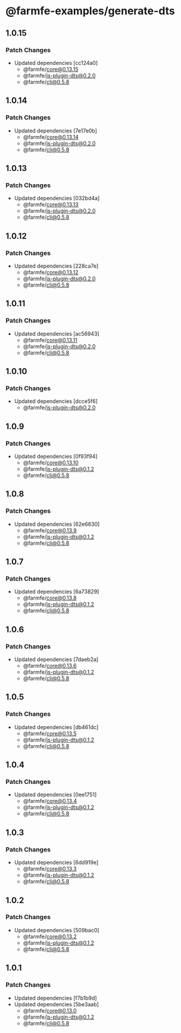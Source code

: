 # @farmfe-examples/generate-dts

## 1.0.15

### Patch Changes

- Updated dependencies [cc124a0]
  - @farmfe/core@0.13.15
  - @farmfe/js-plugin-dts@0.2.0
  - @farmfe/cli@0.5.8

## 1.0.14

### Patch Changes

- Updated dependencies [7e17e0b]
  - @farmfe/core@0.13.14
  - @farmfe/js-plugin-dts@0.2.0
  - @farmfe/cli@0.5.8

## 1.0.13

### Patch Changes

- Updated dependencies [032bd4a]
  - @farmfe/core@0.13.13
  - @farmfe/js-plugin-dts@0.2.0
  - @farmfe/cli@0.5.8

## 1.0.12

### Patch Changes

- Updated dependencies [228ca7e]
  - @farmfe/core@0.13.12
  - @farmfe/js-plugin-dts@0.2.0
  - @farmfe/cli@0.5.8

## 1.0.11

### Patch Changes

- Updated dependencies [ac56943]
  - @farmfe/core@0.13.11
  - @farmfe/js-plugin-dts@0.2.0
  - @farmfe/cli@0.5.8

## 1.0.10

### Patch Changes

- Updated dependencies [dcce5f6]
  - @farmfe/js-plugin-dts@0.2.0

## 1.0.9

### Patch Changes

- Updated dependencies [0f93f94]
  - @farmfe/core@0.13.10
  - @farmfe/js-plugin-dts@0.1.2
  - @farmfe/cli@0.5.8

## 1.0.8

### Patch Changes

- Updated dependencies [62e6630]
  - @farmfe/core@0.13.9
  - @farmfe/js-plugin-dts@0.1.2
  - @farmfe/cli@0.5.8

## 1.0.7

### Patch Changes

- Updated dependencies [6a73829]
  - @farmfe/core@0.13.8
  - @farmfe/js-plugin-dts@0.1.2
  - @farmfe/cli@0.5.8

## 1.0.6

### Patch Changes

- Updated dependencies [7daeb2a]
  - @farmfe/core@0.13.6
  - @farmfe/js-plugin-dts@0.1.2
  - @farmfe/cli@0.5.8

## 1.0.5

### Patch Changes

- Updated dependencies [db461dc]
  - @farmfe/core@0.13.5
  - @farmfe/js-plugin-dts@0.1.2
  - @farmfe/cli@0.5.8

## 1.0.4

### Patch Changes

- Updated dependencies [0ee1751]
  - @farmfe/core@0.13.4
  - @farmfe/js-plugin-dts@0.1.2
  - @farmfe/cli@0.5.8

## 1.0.3

### Patch Changes

- Updated dependencies [6dd919e]
  - @farmfe/core@0.13.3
  - @farmfe/js-plugin-dts@0.1.2
  - @farmfe/cli@0.5.8

## 1.0.2

### Patch Changes

- Updated dependencies [509bac0]
  - @farmfe/core@0.13.2
  - @farmfe/js-plugin-dts@0.1.2
  - @farmfe/cli@0.5.8

## 1.0.1

### Patch Changes

- Updated dependencies [f7b1b9d]
- Updated dependencies [5be3aab]
  - @farmfe/core@0.13.0
  - @farmfe/js-plugin-dts@0.1.2
  - @farmfe/cli@0.5.8
